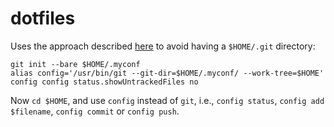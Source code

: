 # dotfiles

Uses the approach described [here](https://news.ycombinator.com/item?id=11070797) to avoid having a `$HOME/.git` directory:


    git init --bare $HOME/.myconf
    alias config='/usr/bin/git --git-dir=$HOME/.myconf/ --work-tree=$HOME'
    config config status.showUntrackedFiles no
    
Now `cd $HOME`, and use `config` instead of `git`, i.e., `config status`, `config add $filename`, `config commit` or `config push`.
